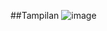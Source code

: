 ##Tampilan
![image](https://github.com/user-attachments/assets/d26f4a5f-afec-460f-a1c6-43d6b4874b25)
